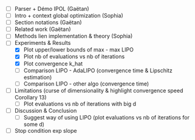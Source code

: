 - [ ] Parser + Démo IPOL (Gaëtan)
- [ ] Intro + context global optimization (Sophia)
- [ ] Section notations (Gaëtan)
- [ ] Related work (Gaëtan)
- [ ] Methods lien implementation & theory (Sophia)
- [ ] Experiments & Results
  - [x] Plot upper/lower bounds of max - max LIPO
  - [x] Plot nb of evaluations vs nb of iterations
  - [x] Plot convergence k_hat
  - [ ] Comparison LIPO - AdaLIPO (convergence time & Lipschitz estimation)
  - [ ] Comparison LIPO - other algo (convergence time)
- [ ] Limitations (curse of dimensionality & highlight convergence speed Corollary 13)
  - [ ] Plot evaluations vs nb of iterations with big d
- [ ] Discussion & Conclusion
  - [ ] Suggest way of using LIPO (plot evaluations vs nb of iterations for some d)

- [ ] Stop condition exp slope